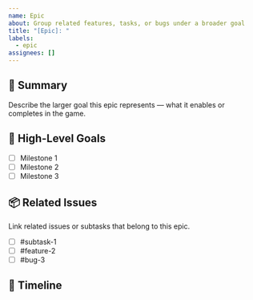```yaml
---
name: Epic
about: Group related features, tasks, or bugs under a broader goal
title: "[Epic]: "
labels:
  - epic
assignees: []
---
```


## 📘 Summary
Describe the larger goal this epic represents — what it enables or completes in the game.

## 🎯 High-Level Goals
- [ ] Milestone 1
- [ ] Milestone 2
- [ ] Milestone 3

## 📦 Related Issues
Link related issues or subtasks that belong to this epic.

- [ ] #subtask-1
- [ ] #feature-2
- [ ] #bug-3

## 🧭 Timeline
